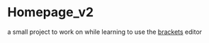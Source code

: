 Homepage_v2
===========

a small project to work on while learning to use the [brackets](http://brackets.io) editor
